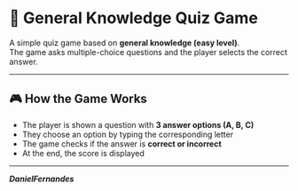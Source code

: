 # 🧠 General Knowledge Quiz Game

A simple quiz game based on **general knowledge (easy level)**.  
The game asks multiple-choice questions and the player selects the correct answer.

---

## 🎮 How the Game Works

- The player is shown a question with **3 answer options (A, B, C)**  
- They choose an option by typing the corresponding letter 
- The game checks if the answer is **correct or incorrect**  
- At the end, the score is displayed

---

***DanielFernandes***
